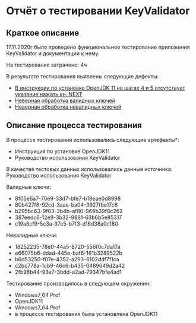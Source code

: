 # Отчёт о тестировании KeyValidator

## Краткое описание

17.11.2020г  было проведено функциональное тестирование приложения KeyValidator и документации к нему.

На тестирование затрачено: 4ч

В результате тестирования выявлены следующие дефекты:
* [В инструкции по установке OpenJDK 11 на шагах 4 и 5 отсутствует указание нажать кн. NEXT](https://github.com/kos-vkg/Java_1.1_Task1/issues/1#issue-744810018)
* [Неверная обработка валидных ключей](https://github.com/kos-vkg/Java_1.1_Task1/issues/2#issue-744863846)
* [Неверная обработка невалидных ключей](https://github.com/kos-vkg/Java_1.1_Task1/issues/3#issue-744865190)

## Описание процесса тестирования

В процессе тестирования использовались следующие артефакты*:
* Инструкция по установке OpenJDK11
* Руководство использования KeyValidator

В качестве тестовых данных использовались данные источника: Руководство использования KeyValidator

Валидные ключи:
*    8f05e6a7-70e9-33d7-bfe7-b19eae0d8998
*    80b427f8-92cd-3aae-ba04-3927fbe17c6
*    b295bc63-9f03-3b4b-af80-969b39f8c262
*    387eedc6-12e9-3b32-9881-63b6b5e85317
*    c19a8cf9-5c3a-37c5-b7f3-d16d38a0c180

Невалидные ключи:
*    18252235-78e0-44a5-8720-556f0c7da17a
*    e66075b6-ddad-445e-baf6-161b3289522b
*    b6d53250-f07e-4352-a293-6102ddf7f1ca
*    c2bc778a-1cb9-46c6-b435-0489649d2a42
*    2fb98b44-93e7-3bdd-a2ad-79347bfe4ad1


Тестирование производилось в следующем окружении:
* Windows7_64 Prof
* OpenJDK11
* Windows7_64 Prof
* в процессе тестирования была установлена OpenJDK11
